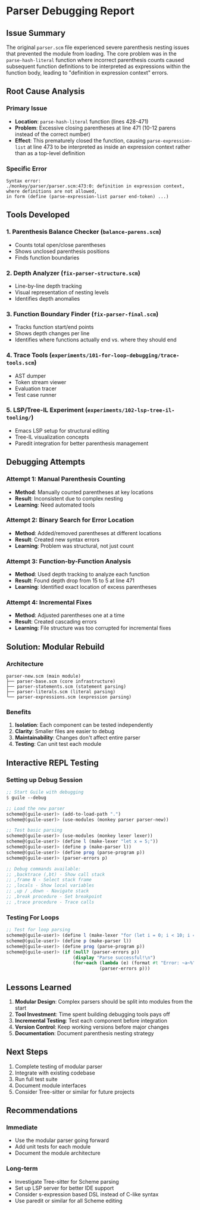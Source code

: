 # Parser Debugging Report

## Issue Summary
The original `parser.scm` file experienced severe parenthesis nesting issues that prevented the module from loading. The core problem was in the `parse-hash-literal` function where incorrect parenthesis counts caused subsequent function definitions to be interpreted as expressions within the function body, leading to "definition in expression context" errors.

## Root Cause Analysis

### Primary Issue
- **Location**: `parse-hash-literal` function (lines 428-471)
- **Problem**: Excessive closing parentheses at line 471 (10-12 parens instead of the correct number)
- **Effect**: This prematurely closed the function, causing `parse-expression-list` at line 473 to be interpreted as inside an expression context rather than as a top-level definition

### Specific Error
```
Syntax error:
./monkey/parser/parser.scm:473:0: definition in expression context, where definitions are not allowed, 
in form (define (parse-expression-list parser end-token) ...)
```

## Tools Developed

### 1. Parenthesis Balance Checker (`balance-parens.scm`)
- Counts total open/close parentheses
- Shows unclosed parenthesis positions
- Finds function boundaries

### 2. Depth Analyzer (`fix-parser-structure.scm`)
- Line-by-line depth tracking
- Visual representation of nesting levels
- Identifies depth anomalies

### 3. Function Boundary Finder (`fix-parser-final.scm`)
- Tracks function start/end points
- Shows depth changes per line
- Identifies where functions actually end vs. where they should end

### 4. Trace Tools (`experiments/101-for-loop-debugging/trace-tools.scm`)
- AST dumper
- Token stream viewer
- Evaluation tracer
- Test case runner

### 5. LSP/Tree-IL Experiment (`experiments/102-lsp-tree-il-tooling/`)
- Emacs LSP setup for structural editing
- Tree-IL visualization concepts
- Paredit integration for better parenthesis management

## Debugging Attempts

### Attempt 1: Manual Parenthesis Counting
- **Method**: Manually counted parentheses at key locations
- **Result**: Inconsistent due to complex nesting
- **Learning**: Need automated tools

### Attempt 2: Binary Search for Error Location
- **Method**: Added/removed parentheses at different locations
- **Result**: Created new syntax errors
- **Learning**: Problem was structural, not just count

### Attempt 3: Function-by-Function Analysis
- **Method**: Used depth tracking to analyze each function
- **Result**: Found depth drop from 15 to 5 at line 471
- **Learning**: Identified exact location of excess parentheses

### Attempt 4: Incremental Fixes
- **Method**: Adjusted parentheses one at a time
- **Result**: Created cascading errors
- **Learning**: File structure was too corrupted for incremental fixes

## Solution: Modular Rebuild

### Architecture
```
parser-new.scm (main module)
├── parser-base.scm (core infrastructure)
├── parser-statements.scm (statement parsing)
├── parser-literals.scm (literal parsing)
└── parser-expressions.scm (expression parsing)
```

### Benefits
1. **Isolation**: Each component can be tested independently
2. **Clarity**: Smaller files are easier to debug
3. **Maintainability**: Changes don't affect entire parser
4. **Testing**: Can unit test each module

## Interactive REPL Testing

### Setting up Debug Session
```scheme
;; Start Guile with debugging
$ guile --debug

;; Load the new parser
scheme@(guile-user)> (add-to-load-path ".")
scheme@(guile-user)> (use-modules (monkey parser parser-new))

;; Test basic parsing
scheme@(guile-user)> (use-modules (monkey lexer lexer))
scheme@(guile-user)> (define l (make-lexer "let x = 5;"))
scheme@(guile-user)> (define p (make-parser l))
scheme@(guile-user)> (define prog (parse-program p))
scheme@(guile-user)> (parser-errors p)

;; Debug commands available:
;; ,backtrace (,bt) - Show call stack
;; ,frame N - Select stack frame
;; ,locals - Show local variables
;; ,up / ,down - Navigate stack
;; ,break procedure - Set breakpoint
;; ,trace procedure - Trace calls
```

### Testing For Loops
```scheme
;; Test for loop parsing
scheme@(guile-user)> (define l (make-lexer "for (let i = 0; i < 10; i = i + 1) { x = x + i; }"))
scheme@(guile-user)> (define p (make-parser l))
scheme@(guile-user)> (define prog (parse-program p))
scheme@(guile-user)> (if (null? (parser-errors p))
                         (display "Parse successful!\n")
                         (for-each (lambda (e) (format #t "Error: ~a~%" e))
                                   (parser-errors p)))
```

## Lessons Learned

1. **Modular Design**: Complex parsers should be split into modules from the start
2. **Tool Investment**: Time spent building debugging tools pays off
3. **Incremental Testing**: Test each component before integration
4. **Version Control**: Keep working versions before major changes
5. **Documentation**: Document parenthesis nesting strategy

## Next Steps

1. Complete testing of modular parser
2. Integrate with existing codebase
3. Run full test suite
4. Document module interfaces
5. Consider Tree-sitter or similar for future projects

## Recommendations

### Immediate
- Use the modular parser going forward
- Add unit tests for each module
- Document the module architecture

### Long-term
- Investigate Tree-sitter for Scheme parsing
- Set up LSP server for better IDE support
- Consider s-expression based DSL instead of C-like syntax
- Use paredit or similar for all Scheme editing